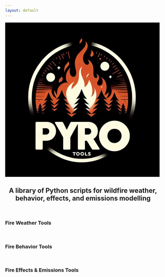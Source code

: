 ```yaml
---
layout: default
---
```


![PYro Tools](https://github.com/gagreene/PYroTools/blob/main/docs/assets/PYroTools_Image.jpg "PYro Tools Logo")
<h2 style="text-align: center;">A library of Python scripts for wildfire weather, behavior, effects, and emissions modelling</h2>
<p>&nbsp;</p>

### **Fire Weather Tools**
>

<p>&nbsp;</p>

### **Fire Behavior Tools**
>

<p>&nbsp;</p>

### **Fire Effects & Emissions Tools**
>

<p>&nbsp;</p>
